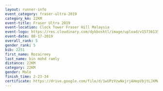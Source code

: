 ```yaml
---
layout: runner-info 
event_category: fraser-ultra-2019 
category_km: 22KM 
event-title: Fraser Ultra 2019 
event-location: Clock Tower Fraser Hill Malaysia 
event-logo: https://res.cloudinary.com/dykbosktl/image/upload/v1573613535/Logo/logo_mfst7w.jpg
event-date: 08-17-2019 
overall_rank: 5
gender_rank: 5
bib: 2251
first_name: Rozaireey
last_name: bin mohd ramly
distance: 22KM
category: 22KM
gender: Male
finish_time: 2-23-34
certificate: https://drive.google.com/file/d/1wUPzVzwNxjrjAHepVbjtLJXMw0m8gIyk/view?usp=sharing
---
```


